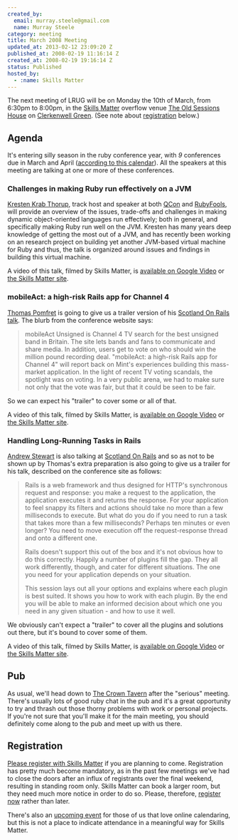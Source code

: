 ```yaml
--- 
created_by: 
  email: murray.steele@gmail.com
  name: Murray Steele
category: meeting
title: March 2008 Meeting
updated_at: 2013-02-12 23:09:20 Z
published_at: 2008-02-19 11:16:14 Z
created_at: 2008-02-19 19:16:14 Z
status: Published
hosted_by:
  - :name: Skills Matter
---
```


The next meeting of LRUG will be on Monday the 10th of March, from 6:30pm to 8:00pm, in the [Skills Matter](http://www.skillsmatter.com/) overflow venue [The Old Sessions House](http://www.sessionshouse.com/) on [Clerkenwell Green](http://maps.google.co.uk/maps/ms?ie=UTF8&hl=en&msa=0&ll=51.524058,-0.104628&spn=0.004533,0.007907&z=17&msid=110079876098346406496.000447c8b0590d82aef55). (See note about <a href="#mar08registration">registration</a> below.)

## Agenda

It's entering silly season in the ruby conference year, with _9_ conferences due in March and April ([according to this calendar](http://www.google.com/calendar/embed?src=r6c5vcp8tq92731rfbmm33q1e0%40group.calendar.google.com&ctz=Europe/London)).  All the speakers at this meeting are talking at one or more of these conferences.

### Challenges in making Ruby run effectively on a JVM

[Kresten Krab Thorup](http://www.version2.dk/blogs/krestenkrabthorup), track host and speaker at both [QCon](http://qcon.infoq.com/london/tracks/show_track.jsp?trackOID=86) and [RubyFools](http://jaoo.dk/ruby-cph/tracks/show_track.jsp?trackOID=106), will provide an overview of the issues, trade-offs and challenges in making dynamic object-oriented languages run effectively; both in general, and specifically making Ruby run well on the JVM.  Kresten has many years deep knowledge of getting the most out of a JVM, and has recently been working on an research project on building yet another JVM-based virtual machine for Ruby and thus, the talk is organized around issues and findings in building this virtual machine. 

A video of this talk, filmed by Skills Matter, is [available on Google Video](http://video.google.com/videoplay?docid=4419988168845761981) or [the Skills Matter site](http://skillsmatter.com/podcast/ajax-ria/challenges-in-making-ruby-run-effectively-on-a-jvm).

### mobileAct: a high-risk Rails app for Channel 4

[Thomas Pomfret](http://mintdigital.com/) is going to give us a trailer version of his [Scotland On Rails talk](http://www.scotlandonrails.com/talks#mobileact_a_highrisk_rails_app_for_channel_4).  The blurb from the conference website says:

> mobileAct Unsigned is Channel 4 TV search for the best unsigned band in Britain. The site lets bands and fans to communicate and 
> share media. In addition, users get to vote on who should win the million pound recording deal. "mobileAct: a high-risk Rails app
> for Channel 4" will report back on Mint's experiences building this mass-market application. In the light of recent TV voting 
> scandals, the spotlight was on voting. In a very public arena, we had to make sure not only that the vote was fair, but that 
> it could be seen to be fair.

So we can expect his "trailer" to cover some or all of that.

A video of this talk, filmed by Skills Matter, is [available on Google Video](http://video.google.com/videoplay?docid=4044506860593865662) or [the Skills Matter site](http://skillsmatter.com/podcast/ajax-ria/mobileact-a-high-risk-rails-app-for-channel-4).

### Handling Long-Running Tasks in Rails

[Andrew Stewart](http://blog.airbladesoftware.com/) is also talking at [Scotland On Rails](http://www.scotlandonrails.com/talks#handling_longrunning_tasks_in_rails) and so as not to be shown up by Thomas's extra preparation is also going to give us a trailer for his talk, described on the conference site as follows:

> Rails is a web framework and thus designed for HTTP's synchronous request and response: you make a request to the application, 
> the application executes it and returns the response. For your application to feel snappy its filters and actions should take 
> no more than a few milliseconds to execute. But what do you do if you need to run a task that takes more than a few 
> milliseconds? Perhaps ten minutes or even longer? You need to move execution off the request-response thread and onto
> a different one.
>
> Rails doesn't support this out of the box and it's not obvious how to do this correctly. Happily a number of plugins fill 
> the gap. They all work differently, though, and cater for different situations. The one you need for your application 
> depends on your situation.
>
> This session lays out all your options and explains where each plugin is best suited. It shows you how to work with each 
> plugin. By the end you will be able to make an informed decision about which one you need in any given situation - and how 
> to use it well.

We obviously can't expect a "trailer" to cover all the plugins and solutions out there, but it's bound to cover some of them.

A video of this talk, filmed by Skills Matter, is [available on Google Video](http://video.google.com/videoplay?docid=5044315308846114666) or [the Skills Matter site](http://skillsmatter.com/podcast/ajax-ria/handling-long-running-tasks-in-rails).

## Pub

As usual, we'll head down to [The Crown Tavern](http://fancyapint.com/pubs/pub199.html) after the "serious" meeting.  There's usually lots of good ruby chat in the pub and it's a great opportunity to try and thrash out those thorny problems with work or personal projects.  If you're not sure that you'll make it for the main meeting, you should definitely come along to the pub and meet up with us there.

Registration <a name="mar08registration">&nbsp;</a>
---------------------------------------------------

[Please register with Skills Matter](http://www.skillsmatter.com/lrug) if you are planning to come.  Registration has pretty much become mandatory, as in the past few meetings we've had to close the doors after an influx of registrants over the final weekend, resulting in standing room only.  Skills Matter can book a larger room, but they need much more notice in order to do so.  Please, therefore, [register now](http://www.skillsmatter.com/lrug) rather than later.  

There's also an [upcoming event](http://upcoming.yahoo.com/event/435107/) for those of us that love online calendaring, but this is not a place to indicate attendance in a meaningful way for Skills Matter.
